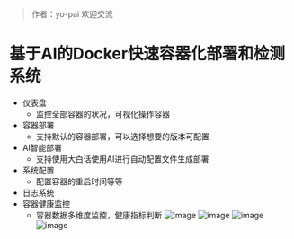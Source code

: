 > 作者：yo-pai 欢迎交流

# 基于AI的Docker快速容器化部署和检测系统
- 仪表盘
  - 监控全部容器的状况，可视化操作容器
- 容器部署
  - 支持默认的容器部署，可以选择想要的版本可配置
- AI智能部署
  - 支持使用大白话使用AI进行自动配置文件生成部署
- 系统配置
  - 配置容器的重启时间等等
- 日志系统
- 容器健康监控
  - 容器数据多维度监控，健康指标判断
![image](https://github.com/user-attachments/assets/90561964-8f77-48cc-a47e-c50f8d216995)
![image](https://github.com/user-attachments/assets/6e79fed2-0d49-49a8-9070-22807123ac7d)
![image](https://github.com/user-attachments/assets/aaa1fd21-52db-4fe9-9efd-3ea5c3502920)
![image](https://github.com/user-attachments/assets/b31230a4-1b66-4c98-933e-5b979ccf7a9c)
